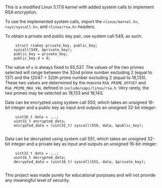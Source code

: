 This is a modified Linux 5.17.6 kernel with added system calls to implement RSA encryption.

To use the implemented system calls, import the ``<linux/kernel.h>``, ``<sys/syscall.h>``, and ``<linux/rsa.h>`` headers.

To obtain a private and public key pair, use system call 549, as such:
<pre>
    <code>struct rsakey private_key, public_key;
    syscall(549, &private_key);
    public_key = private_key;
    public_key.d = 0;</code>
</pre>
The value of ``e`` is always fixed to 65,537.
The values of the two primes selected will range between the 32nd prime number excluding 2 (equal to 137) and the (2047 + 32)th prime number excluding 2 (equal to 18,133).
These two values are determined by the macros ``RSA_PRIME_OFFSET`` and ``RSA_PRIME_MAX_VAL`` defined in ``include/uapi/linux/rsa.h``.
Very rarely, the two primes may be selected as 18,133 and 18,143.

Data can be encrypted using system call 550, which takes an unsigned 16-bit integer and a public key as input and outputs an unsigned 32-bit integer:
<pre>
    <code>uint16_t data = ...;
    uint32_t encrypted_data;
    encrypted_data = (uint32_t) syscall(550, data, &public_key);
    </code>
</pre>

Data can be decrypted using system call 551, which takes an unsigned 32-bit integer and a private key as input and outputs an unsigned 16-bit integer:
<pre>
    <code>uint32_t data = ...;
    uint16_t decrypted_data;
    decrypted_data = (uint16_t) syscall(551, data, &private_key);
    </code>
</pre>

This project was made purely for educational purposes and will not provide any meaningful level of security.
